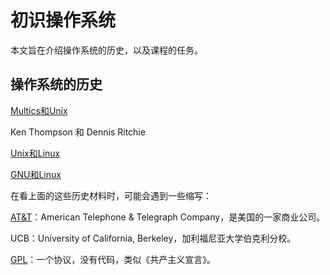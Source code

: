 # 初识操作系统

本文旨在介绍操作系统的历史，以及课程的任务。

## 操作系统的历史

[Multics和Unix](https://zhuanlan.zhihu.com/p/38592828)

Ken Thompson 和 Dennis Ritchie

[Unix和Linux](http://c.biancheng.net/view/707.html)

[GNU和Linux](https://www.zhihu.com/question/319783573/answer/656033035)

在看上面的这些历史材料时，可能会遇到一些缩写：

[AT&T](https://baike.baidu.com/item/%E7%BE%8E%E5%9B%BD%E7%94%B5%E8%AF%9D%E7%94%B5%E6%8A%A5%E5%85%AC%E5%8F%B8/3454291?)：American Telephone & Telegraph Company，是美国的一家商业公司。

UCB：University of California, Berkeley，加利福尼亚大学伯克利分校。

[GPL](https://blog.51cto.com/itomc/45433?)：一个协议，没有代码，类似《共产主义宣言》。
